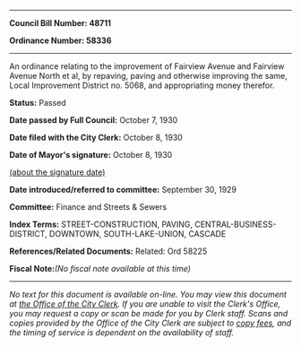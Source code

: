 

********

**Council Bill Number: 48711**
   
**Ordinance Number: 58336**
********

 An ordinance relating to the improvement of Fairview Avenue and Fairview Avenue North et al, by repaving, paving and otherwise improving the same, Local Improvement District no. 5068, and appropriating money therefor.

**Status:** Passed
   
**Date passed by Full Council:** October 7, 1930
   
**Date filed with the City Clerk:** October 8, 1930
   
**Date of Mayor's signature:** October 8, 1930
   
[(about the signature date)](/~public/approvaldate.htm)
   
   
   
**Date introduced/referred to committee:** September 30, 1929
   
**Committee:** Finance and Streets & Sewers
   
   
**Index Terms:** STREET-CONSTRUCTION, PAVING, CENTRAL-BUSINESS-DISTRICT, DOWNTOWN, SOUTH-LAKE-UNION, CASCADE

**References/Related Documents:** Related: Ord 58225

**Fiscal Note:**_(No fiscal note available at this time)_
********

_No text for this document is available on-line. You may view this document at [the Office of the City Clerk](http://www.seattle.gov/leg/clerk/contactUs.htm). If you are unable to visit the Clerk's Office, you may request a copy or scan be made for you by Clerk staff. Scans and copies provided by the Office of the City Clerk are subject to [copy fees](http://clerk.seattle.gov/~public/clerkfees.htm), and the timing of service is dependent on the availability of staff._

